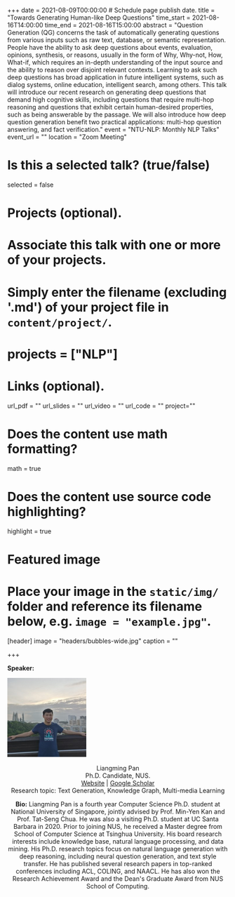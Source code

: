 +++
date = 2021-08-09T00:00:00  # Schedule page publish date.
title = "Towards Generating Human-like Deep Questions"
time_start = 2021-08-16T14:00:00
time_end = 2021-08-16T15:00:00
abstract = "Question Generation (QG) concerns the task of automatically generating questions from various inputs such as raw text, database, or semantic representation. People have the ability to ask deep questions about events, evaluation, opinions, synthesis, or reasons, usually in the form of Why, Why-not, How, What-if, which requires an in-depth understanding of the input source and the ability to reason over disjoint relevant contexts. Learning to ask such deep questions has broad application in future intelligent systems, such as dialog systems, online education, intelligent search, among others. This talk will introduce our recent research on generating deep questions that demand high cognitive skills, including questions that require multi-hop reasoning and questions that exhibit certain human-desired properties, such as being answerable by the passage. We will also introduce how deep question generation benefit two practical applications: multi-hop question answering, and fact verification."
event = "NTU-NLP: Monthly NLP Talks"
event_url = ""
location = "Zoom Meeting"

# Is this a selected talk? (true/false)
selected = false

# Projects (optional).
#   Associate this talk with one or more of your projects.
#   Simply enter the filename (excluding '.md') of your project file in `content/project/`.
# projects = ["NLP"]

# Links (optional).
url_pdf = ""
url_slides = ""
url_video = ""
url_code = ""
project=""
# Does the content use math formatting?
math = true

# Does the content use source code highlighting?
highlight = true

# Featured image
# Place your image in the `static/img/` folder and reference its filename below, e.g. `image = "example.jpg"`.
[header]
image = "headers/bubbles-wide.jpg"
caption = ""

+++

**Speaker:** 

<img class="img-circle" style="width: 180px;" src="../../person/liangming.jpeg"> <br> <center> Liangming Pan <br> Ph.D. Candidate, NUS. <br> [Website](http://www.liangmingpan.com/) \|  [Google Scholar](https://scholar.google.com/citations?user=JcjjOTUAAAAJ&hl=en&oi=ao) <br> Research topic: Text Generation, Knowledge Graph, Multi-media Learning <br>


**Bio:** Liangming Pan is a fourth year Computer Science Ph.D. student at National University of Singapore, jointly advised by Prof. Min-Yen Kan and Prof. Tat-Seng Chua. He was also a visiting Ph.D. student at UC Santa Barbara in 2020. Prior to joining NUS, he received a Master degree from School of Computer Science at Tsinghua University. His board research interests include knowledge base, natural language processing, and data mining. His Ph.D. research topics focus on natural language generation with deep reasoning, including neural question generation, and text style transfer. He has published several research papers in top-ranked conferences including ACL, COLING, and NAACL. He has also won the Research Achievement Award and the Dean's Graduate Award from NUS School of Computing. 

